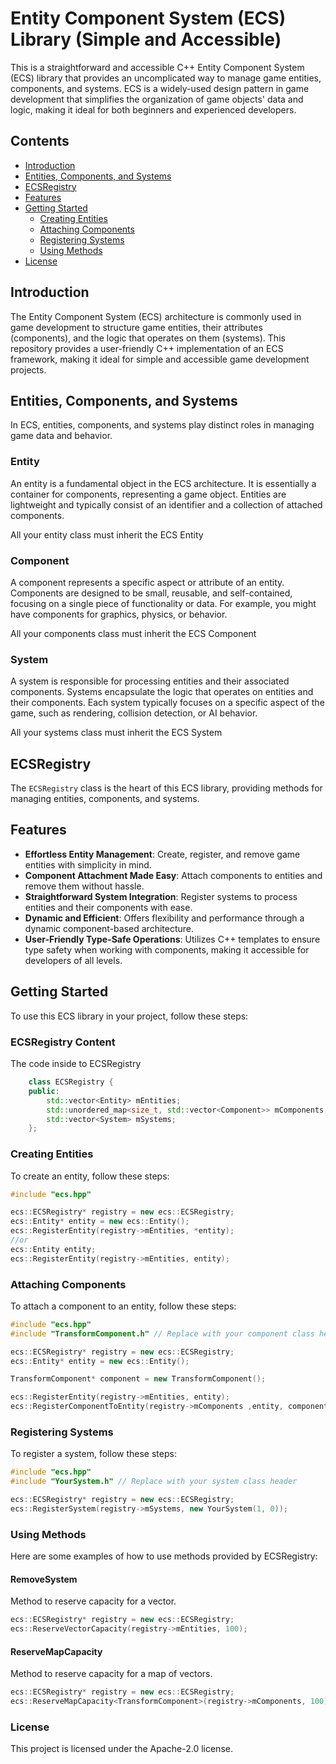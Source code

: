 # Entity Component System (ECS) Library (Simple and Accessible)

This is a straightforward and accessible C++ Entity Component System (ECS) library that provides an uncomplicated way to manage game entities, components, and systems. ECS is a widely-used design pattern in game development that simplifies the organization of game objects' data and logic, making it ideal for both beginners and experienced developers.

## Contents

- [Introduction](#introduction)
- [Entities, Components, and Systems](#entities-components-and-systems)
- [ECSRegistry](#ecsregistry)
- [Features](#features)
- [Getting Started](#getting-started)
  - [Creating Entities](#creating-entities)
  - [Attaching Components](#attaching-components)
  - [Registering Systems](#registering-systems)
  - [Using Methods](#using-methods)
- [License](#license)

## Introduction

The Entity Component System (ECS) architecture is commonly used in game development to structure game entities, their attributes (components), and the logic that operates on them (systems). This repository provides a user-friendly C++ implementation of an ECS framework, making it ideal for simple and accessible game development projects.

## Entities, Components, and Systems

In ECS, entities, components, and systems play distinct roles in managing game data and behavior.

### Entity

An entity is a fundamental object in the ECS architecture. It is essentially a container for components, representing a game object. Entities are lightweight and typically consist of an identifier and a collection of attached components.

All your entity class must inherit the ECS Entity 

### Component

A component represents a specific aspect or attribute of an entity. Components are designed to be small, reusable, and self-contained, focusing on a single piece of functionality or data. For example, you might have components for graphics, physics, or behavior.

All your components class must inherit the ECS Component 

### System

A system is responsible for processing entities and their associated components. Systems encapsulate the logic that operates on entities and their components. Each system typically focuses on a specific aspect of the game, such as rendering, collision detection, or AI behavior.

All your systems class must inherit the ECS System 

## ECSRegistry

The `ECSRegistry` class is the heart of this ECS library, providing methods for managing entities, components, and systems.

## Features

- **Effortless Entity Management**: Create, register, and remove game entities with simplicity in mind.
- **Component Attachment Made Easy**: Attach components to entities and remove them without hassle.
- **Straightforward System Integration**: Register systems to process entities and their components with ease.
- **Dynamic and Efficient**: Offers flexibility and performance through a dynamic component-based architecture.
- **User-Friendly Type-Safe Operations**: Utilizes C++ templates to ensure type safety when working with components, making it accessible for developers of all levels.

## Getting Started

To use this ECS library in your project, follow these steps:

### ECSRegistry Content

The code inside to ECSRegistry

```cpp
	class ECSRegistry {
	public:
		std::vector<Entity> mEntities;
		std::unordered_map<size_t, std::vector<Component>> mComponents;
		std::vector<System> mSystems;
	};
```

### Creating Entities

To create an entity, follow these steps:

```cpp
#include "ecs.hpp"

ecs::ECSRegistry* registry = new ecs::ECSRegistry;
ecs::Entity* entity = new ecs::Entity();
ecs::RegisterEntity(registry->mEntities, *entity);
//or
ecs::Entity entity;
ecs::RegisterEntity(registry->mEntities, entity);

```
### Attaching Components

To attach a component to an entity, follow these steps:

```cpp
#include "ecs.hpp"
#include "TransformComponent.h" // Replace with your component class header

ecs::ECSRegistry* registry = new ecs::ECSRegistry;
ecs::Entity* entity = new ecs::Entity();

TransformComponent* component = new TransformComponent();

ecs::RegisterEntity(registry->mEntities, entity);
ecs::RegisterComponentToEntity(registry->mComponents ,entity, component);
```

### Registering Systems

To register a system, follow these steps:

```cpp
#include "ecs.hpp"
#include "YourSystem.h" // Replace with your system class header

ecs::ECSRegistry* registry = new ecs::ECSRegistry;
ecs::RegisterSystem(registry->mSystems, new YourSystem(1, 0));
```

### Using Methods

Here are some examples of how to use methods provided by ECSRegistry:

#### RemoveSystem  
 Method to reserve capacity for a vector.
```cpp
ecs::ECSRegistry* registry = new ecs::ECSRegistry;
ecs::ReserveVectorCapacity(registry->mEntities, 100);
```
#### ReserveMapCapacity  
 Method to reserve capacity for a map of vectors. 
```cpp
ecs::ECSRegistry* registry = new ecs::ECSRegistry;
ecs::ReserveMapCapacity<TransformComponent>(registry->mComponents, 100);
```
### License
This project is licensed under the Apache-2.0 license.
